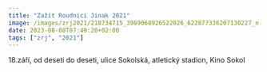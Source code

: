 ```yaml
---
title: "Zažít Roudnici Jinak 2021"
image: /images/zrj2021/218734715_3969068926522026_622877336207130227_n.jpg
date: 2023-08-08T07:49:20+02:00
tags: ["zrj", "2021"]
---
```


18.září, od deseti do deseti, ulice Sokolská, atletický stadion, Kino Sokol